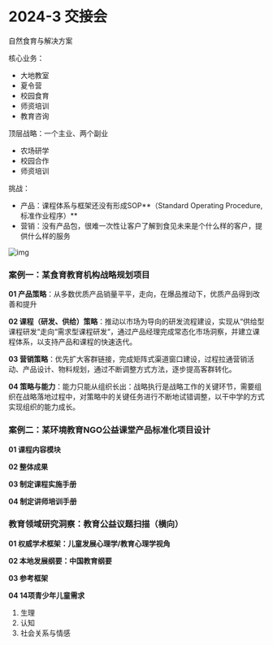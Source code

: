 # 2024-3 交接会

自然食育与解决方案

核心业务：

- 大地教室
- 夏令营
- 校园食育
- 师资培训
- 教育咨询

顶层战略：一个主业、两个副业

- 农场研学
- 校园合作
- 师资培训

挑战：

- 产品：课程体系与框架还没有形成SOP**（Standard Operating Procedure, 标准作业程序）**
- 营销：没有产品包，很难一次性让客户了解到食见未来是个什么样的客户，提供什么样的服务

![img](https://gd-pub.jinshujufiles.com/di/n6eYtwgtSK/20240316002755_8743ad)



### 案例一：某食育教育机构战略规划项目

**01 产品策略**：从多数优质产品销量平平，走向，在爆品推动下，优质产品得到改善和提升

**02 课程（研发、供给）策略**：推动以市场为导向的研发流程建设，实现从“供给型课程研发“走向“需求型课程研发“，通过产品经理完成常态化市场洞察，并建立课程体系，以支持产品和课程的快速迭代。

**03 营销策略**：优先扩大客群链接，完成矩阵式渠道窗口建设，过程拉通营销活动、产品设计、物料规划，通过不断调整方式方法，逐步提高客群转化。

**04 策略与能力**：能力只能从组织长出：战略执行是战略工作的关键环节，需要组织在战略落地过程中，对策略中的关键任务进行不断地试错调整，以干中学的方式实现组织的能力成长。



### 案例二：某环境教育NGO公益课堂产品标准化项目设计

**01 课程内容模块**

**02 整体成果**

**03 制定课程实施手册**

**04 制定讲师培训手册**



### 教育领域研究洞察：教育公益议题扫描（横向）

**01 权威学术框架：儿童发展心理学/教育心理学视角**

**02 本地发展纲要：中国教育纲要**

**03 参考框架**

**04 14项青少年儿童需求**

1. 生理
2. 认知
3. 社会关系与情感

